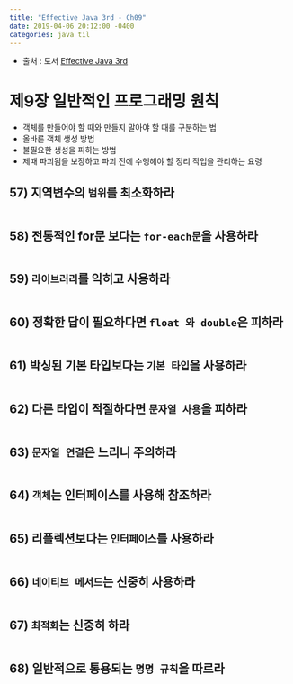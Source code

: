 ```yaml
---
title: "Effective Java 3rd - Ch09"
date: 2019-04-06 20:12:00 -0400
categories: java til
---
```


* 출처 : 도서 [Effective Java 3rd](http://www.yes24.com/Product/Goods/65551284)

# 제9장 일반적인 프로그래밍 원칙

- 객체를 만들어야 할 때와 만들지 말아야 할 때를 구분하는 법
- 올바른 객체 생성 방법
- 불필요한 생성을 피하는 방법
- 제때 파괴됨을 보장하고 파괴 전에 수행해야 할 정리 작업을 관리하는 요령


## 57) 지역변수의 `범위`를 최소화하라 

```java

```

## 58) 전통적인 for문 보다는 `for-each문`을 사용하라 

```java
```

## 59) `라이브러리`를 익히고 사용하라 

```java
```

## 60) 정확한 답이 필요하다면 `float 와 double`은 피하라 

```java
```

## 61) 박싱된 기본 타입보다는 `기본 타입`을 사용하라 

```java
```

## 62) 다른 타입이 적절하다면 `문자열 사용`을 피하라 

```java
```

## 63) `문자열 연결`은 느리니 주의하라 

```java
```

## 64) `객체`는 인터페이스를 사용해 참조하라 

```java
```

## 65) 리플렉션보다는 `인터페이스`를 사용하라 

```java
```

## 66) `네이티브 메서드`는 신중히 사용하라 

```java
```

## 67) `최적화`는 신중히 하라 

```java
```

## 68) 일반적으로 통용되는 `명명 규칙`을 따르라 

```java
```

